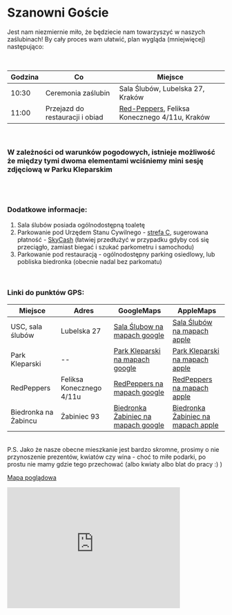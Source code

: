 # Szanowni Goście

Jest nam niezmiernie miło, że będziecie nam towarzyszyć w naszych zaślubinach! By cały proces wam ułatwić, plan wygląda (mniejwięcej) następująco:

</br>

|Godzina|Co|Miejsce|
|-------|--|-------|
|10:30|Ceremonia zaślubin|Sala Ślubów, Lubelska 27, Kraków|
|11:00|Przejazd do restauracji i obiad|[Red-Peppers](http://www.red-peppers.pl), Feliksa Konecznego 4/11u, Kraków|

</br>

### W zależności od warunków pogodowych, istnieje możliwość że między tymi dwoma elementami wciśniemy mini sesję zdjęciową w Parku Kleparskim ###
</br></br>


### Dodatkowe informacje:
1. Sala ślubów posiada ogólnodostępną toaletę
1. Parkowanie pod Urzędem Stanu Cywilnego - [strefa C](https://www.krakow.pl/komunikacja/9177,artykul,mapa_strefy_platnego_parkowania.html), sugerowana płatność - [SkyCash](https://www.skycash.com/) (łatwiej przedłużyć w przypadku gdyby coś się przeciągło, zamiast biegać i szukać parkometru i samochodu)
1. Parkowanie pod restauracją - ogólnodostępny parking osiedlowy, lub pobliska biedronka (obecnie nadal bez parkomatu)

</br>

### Linki do punktów GPS:
|Miejsce|Adres|GoogleMaps|AppleMaps|
|--|--|--|--|
|USC, sala ślubów|Lubelska 27|[Sala Ślubow na mapach google](https://www.google.pl/maps/place/Lubelska+27,+30-003+Krak%C3%B3w/@50.0743771,19.9346482,69m/data=!3m1!1e3!4m5!3m4!1s0x47165b00e7115c97:0x24235ff103d2a894!8m2!3d50.0742885!4d19.9346724)|[Sala Ślubów na mapach apple](https://maps.apple.com/?ll=50.074406,19.934616&q=Dodana%20pinezka&_ext=EiYpG/yzxvEISUAxI4lJnnvtM0A5mdHZIhgKSUBBodRz7BDxM0BQBA%3D%3D&t=m)|
|Park Kleparski|--|[Park Kleparski na mapach google](https://www.google.pl/maps/place/Park+Kleparski,+Krak%C3%B3w/@50.075819,19.9373391,244m/data=!3m1!1e3!4m5!3m4!1s0x47165b01b8047e7b:0x52605e38fbe8ad62!8m2!3d50.0758967!4d19.9380656)|[Park Kleparski na mapach apple](https://maps.apple.com/?address=Fort%20Kleparz,%2030-001%20Krak%C3%B3w,%20Polska&auid=7836367125110104617&ll=50.076284,19.937739&lsp=9902&q=Park%20Kleparski&t=m)|
|RedPeppers|Feliksa Konecznego 4/11u|[RedPeppers na mapach google](https://www.google.com/maps/place/Red+peppers/@50.0839037,19.9450246,17z/data=!3m1!4b1!4m5!3m4!1s0x47165af964f27e73:0x64860bd4b93c3900!8m2!3d50.0839001!4d19.9450232)|[RedPeppers na mapach apple](https://maps.apple.com/?address=Feliksa%20Konecznego%204/11u,%2031-216%20Krak%C3%B3w,%20Polska&auid=18030488502493330576&ll=50.083840,19.945014&lsp=9902&q=red%20peppers&t=m)|
|Biedronka na Żabincu|Żabiniec 93|[Biedronka Żabiniec na mapach google](https://www.google.pl/maps/place/Biedronka/@50.080843,19.9435323,997m/data=!3m1!1e3!4m5!3m4!1s0x47165afbf6c498ff:0xcd9205d692dfdcf5!8m2!3d50.0822222!4d19.9458333)|[Biedronka Żabiniec na mapach apple](https://maps.apple.com/?address=%C5%BBabiniec%2093,%2031-215%20Krak%C3%B3w,%20Polska&auid=100739396603680731&ll=50.082233,19.945550&lsp=9902&q=Biedronka&t=m)|

</br>
P.S. Jako że nasze obecne mieszkanie jest bardzo skromne, prosimy o nie przynoszenie prezentów, kwiatów czy wina - choć to miłe podarki, po prostu nie mamy gdzie tego przechować (albo kwiaty albo blat do pracy :) )

</br>

[Mapa poglądowa](https://en.mapy.cz/s/ledulodeba)

<iframe style="border:none" src="https://en.frame.mapy.cz/s/facafububa" width="400" height="280" frameborder="0"></iframe>

